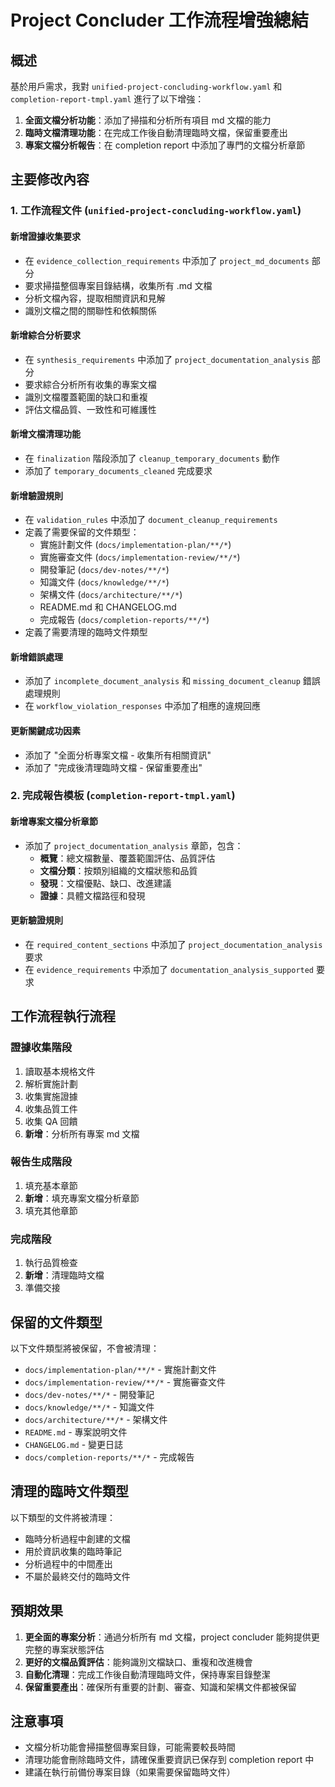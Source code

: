 # Project Concluder 工作流程增強總結

## 概述
基於用戶需求，我對 `unified-project-concluding-workflow.yaml` 和 `completion-report-tmpl.yaml` 進行了以下增強：

1. **全面文檔分析功能**：添加了掃描和分析所有項目 md 文檔的能力
2. **臨時文檔清理功能**：在完成工作後自動清理臨時文檔，保留重要產出
3. **專案文檔分析報告**：在 completion report 中添加了專門的文檔分析章節

## 主要修改內容

### 1. 工作流程文件 (`unified-project-concluding-workflow.yaml`)

#### 新增證據收集要求
- 在 `evidence_collection_requirements` 中添加了 `project_md_documents` 部分
- 要求掃描整個專案目錄結構，收集所有 .md 文檔
- 分析文檔內容，提取相關資訊和見解
- 識別文檔之間的關聯性和依賴關係

#### 新增綜合分析要求
- 在 `synthesis_requirements` 中添加了 `project_documentation_analysis` 部分
- 要求綜合分析所有收集的專案文檔
- 識別文檔覆蓋範圍的缺口和重複
- 評估文檔品質、一致性和可維護性

#### 新增文檔清理功能
- 在 `finalization` 階段添加了 `cleanup_temporary_documents` 動作
- 添加了 `temporary_documents_cleaned` 完成要求

#### 新增驗證規則
- 在 `validation_rules` 中添加了 `document_cleanup_requirements`
- 定義了需要保留的文件類型：
  - 實施計劃文件 (`docs/implementation-plan/**/*`)
  - 實施審查文件 (`docs/implementation-review/**/*`)
  - 開發筆記 (`docs/dev-notes/**/*`)
  - 知識文件 (`docs/knowledge/**/*`)
  - 架構文件 (`docs/architecture/**/*`)
  - README.md 和 CHANGELOG.md
  - 完成報告 (`docs/completion-reports/**/*`)
- 定義了需要清理的臨時文件類型

#### 新增錯誤處理
- 添加了 `incomplete_document_analysis` 和 `missing_document_cleanup` 錯誤處理規則
- 在 `workflow_violation_responses` 中添加了相應的違規回應

#### 更新關鍵成功因素
- 添加了 "全面分析專案文檔 - 收集所有相關資訊"
- 添加了 "完成後清理臨時文檔 - 保留重要產出"

### 2. 完成報告模板 (`completion-report-tmpl.yaml`)

#### 新增專案文檔分析章節
- 添加了 `project_documentation_analysis` 章節，包含：
  - **概覽**：總文檔數量、覆蓋範圍評估、品質評估
  - **文檔分類**：按類別組織的文檔狀態和品質
  - **發現**：文檔優點、缺口、改進建議
  - **證據**：具體文檔路徑和發現

#### 更新驗證規則
- 在 `required_content_sections` 中添加了 `project_documentation_analysis` 要求
- 在 `evidence_requirements` 中添加了 `documentation_analysis_supported` 要求

## 工作流程執行流程

### 證據收集階段
1. 讀取基本規格文件
2. 解析實施計劃
3. 收集實施證據
4. 收集品質工件
5. 收集 QA 回饋
6. **新增**：分析所有專案 md 文檔

### 報告生成階段
1. 填充基本章節
2. **新增**：填充專案文檔分析章節
3. 填充其他章節

### 完成階段
1. 執行品質檢查
2. **新增**：清理臨時文檔
3. 準備交接

## 保留的文件類型

以下文件類型將被保留，不會被清理：
- `docs/implementation-plan/**/*` - 實施計劃文件
- `docs/implementation-review/**/*` - 實施審查文件  
- `docs/dev-notes/**/*` - 開發筆記
- `docs/knowledge/**/*` - 知識文件
- `docs/architecture/**/*` - 架構文件
- `README.md` - 專案說明文件
- `CHANGELOG.md` - 變更日誌
- `docs/completion-reports/**/*` - 完成報告

## 清理的臨時文件類型

以下類型的文件將被清理：
- 臨時分析過程中創建的文檔
- 用於資訊收集的臨時筆記
- 分析過程中的中間產出
- 不屬於最終交付的臨時文件

## 預期效果

1. **更全面的專案分析**：通過分析所有 md 文檔，project concluder 能夠提供更完整的專案狀態評估
2. **更好的文檔品質評估**：能夠識別文檔缺口、重複和改進機會
3. **自動化清理**：完成工作後自動清理臨時文件，保持專案目錄整潔
4. **保留重要產出**：確保所有重要的計劃、審查、知識和架構文件都被保留

## 注意事項

- 文檔分析功能會掃描整個專案目錄，可能需要較長時間
- 清理功能會刪除臨時文件，請確保重要資訊已保存到 completion report 中
- 建議在執行前備份專案目錄（如果需要保留臨時文件）
